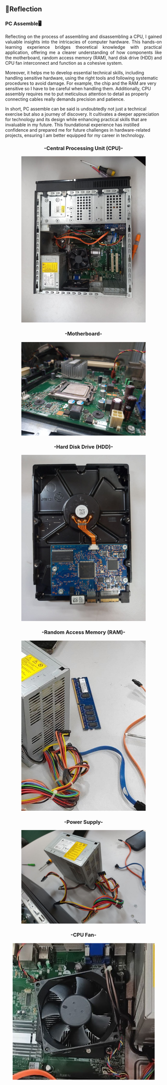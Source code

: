 ## 💭Reflection
<h3>PC Assemble🖥️</h3>
<p align= "justify">
Reflecting on the process of assembling and disassembling a CPU, I gained valuable insights into the intricacies of computer hardware. This hands-on learning experience bridges theoretical knowledge with practical application, offering me a clearer understanding of how components like the motherboard, random access memory (RAM), hard disk drive (HDD) and CPU fan interconnect and function as a cohesive system.

Moreover, it helps me to develop essential technical skills, including handling sensitive hardware, using the right tools and following systematic procedures to avoid damage. For example, the chip and the RAM are very sensitive so I have to be careful when handling them. Additionally, CPU assembly requires me to put meticulous attention to detail as properly connecting cables really demands precision and patience.

In short, PC assemble can be said is undoubtedly not just a technical exercise but also a journey of discovery. It cultivates a deeper appreciation for technology and its design while enhancing practical skills that are invaluable in my future. This foundational experience has instilled confidence and prepared me for future challenges in hardware-related projects, ensuring I am better equipped for my career in technology. 
<div align="center">
  <h3>-Central Processing Unit (CPU)-</h3>
  <img src="Computer Hardware.jpg" alt="CPU" width="400"/>
  <br>
  <h3>-Motherboard-</h3>
  <img src="Motherboard.jpg" alt="Motherboard" width="400"/>
  <br>
  <h3>-Hard Disk Drive (HDD)-</h3>
  <img src="Hard Disk Drive.jpg" alt="HDD" width="400"/>
  <br>
  <h3>-Random Access Memory (RAM)-</h3>
  <img src="Random Access Memory.jpg" alt="RAM" width="400"/>
  <br>
  <h3>-Power Supply-</h3>
  <img src="Power Supply.jpg" alt="Power Supply" width="400"/>
  <br>
  <h3>-CPU Fan-</h3>
  <img src="CPU Fan.jpg" alt="CPU Fan width="400"/>
</div>
</p>
